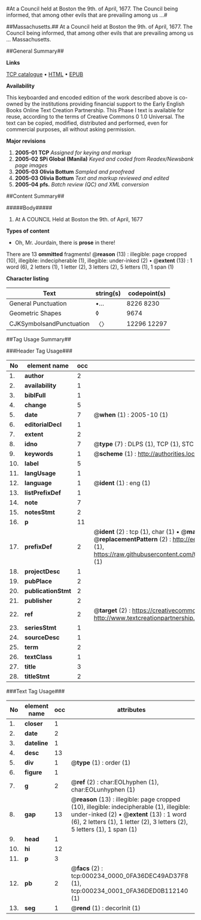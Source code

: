 #At a Council held at Boston the 9th. of April, 1677. The Council being informed, that among other evils that are prevailing among us ...#

##Massachusetts.##
At a Council held at Boston the 9th. of April, 1677. The Council being informed, that among other evils that are prevailing among us ...
Massachusetts.

##General Summary##

**Links**

[TCP catalogue](http://www.ota.ox.ac.uk/tcp/)  • 
[HTML](http://tei.it.ox.ac.uk/tcp/Texts-HTML/free/N00/N00174.html)  • 
[EPUB](http://tei.it.ox.ac.uk/tcp/Texts-EPUB/free/N00/N00174.epub)

**Availability**

This keyboarded and encoded edition of the
	       work described above is co-owned by the institutions
	       providing financial support to the Early English Books
	       Online Text Creation Partnership. This Phase I text is
	       available for reuse, according to the terms of Creative
	       Commons 0 1.0 Universal. The text can be copied,
	       modified, distributed and performed, even for
	       commercial purposes, all without asking permission.

**Major revisions**

1. __2005-01__ __TCP__ *Assigned for keying and markup*
1. __2005-02__ __SPi Global (Manila)__ *Keyed and coded from Readex/Newsbank page images*
1. __2005-03__ __Olivia Bottum__ *Sampled and proofread*
1. __2005-03__ __Olivia Bottum__ *Text and markup reviewed and edited*
1. __2005-04__ __pfs.__ *Batch review (QC) and XML conversion*

##Content Summary##

#####Body#####

1.  At A COUNCIL Held at Boston the
9th. of April, 1677

**Types of content**

  * Oh, Mr. Jourdain, there is **prose** in there!

There are 13 **ommitted** fragments! 
 @__reason__ (13) : illegible: page cropped (10), illegible: indecipherable (1), illegible: under-inked (2)  •  @__extent__ (13) : 1 word (6), 2 letters (1), 1 letter (2), 3 letters (2), 5 letters (1), 1 span (1)

**Character listing**


|Text|string(s)|codepoint(s)|
|---|---|---|
|General Punctuation|•…|8226 8230|
|Geometric Shapes|◊|9674|
|CJKSymbolsandPunctuation|〈〉|12296 12297|

##Tag Usage Summary##

###Header Tag Usage###

|No|element name|occ|attributes|
|---|---|---|---|
|1.|__author__|2||
|2.|__availability__|1||
|3.|__biblFull__|1||
|4.|__change__|5||
|5.|__date__|7| @__when__ (1) : 2005-10 (1)|
|6.|__editorialDecl__|1||
|7.|__extent__|2||
|8.|__idno__|7| @__type__ (7) : DLPS (1), TCP (1), STC (2), NOTIS (1), IMAGE-SET (1), EVANS-CITATION (1)|
|9.|__keywords__|1| @__scheme__ (1) : http://authorities.loc.gov/ (1)|
|10.|__label__|5||
|11.|__langUsage__|1||
|12.|__language__|1| @__ident__ (1) : eng (1)|
|13.|__listPrefixDef__|1||
|14.|__note__|7||
|15.|__notesStmt__|2||
|16.|__p__|11||
|17.|__prefixDef__|2| @__ident__ (2) : tcp (1), char (1)  •  @__matchPattern__ (2) : ([0-9\-]+):([0-9IVX]+) (1), (.+) (1)  •  @__replacementPattern__ (2) : http://eebo.chadwyck.com/downloadtiff?vid=$1&page=$2 (1), https://raw.githubusercontent.com/textcreationpartnership/Texts/master/tcpchars.xml#$1 (1)|
|18.|__projectDesc__|1||
|19.|__pubPlace__|2||
|20.|__publicationStmt__|2||
|21.|__publisher__|2||
|22.|__ref__|2| @__target__ (2) : https://creativecommons.org/publicdomain/zero/1.0/ (1), http://www.textcreationpartnership.org/docs/. (1)|
|23.|__seriesStmt__|1||
|24.|__sourceDesc__|1||
|25.|__term__|2||
|26.|__textClass__|1||
|27.|__title__|3||
|28.|__titleStmt__|2||


###Text Tag Usage###

|No|element name|occ|attributes|
|---|---|---|---|
|1.|__closer__|1||
|2.|__date__|2||
|3.|__dateline__|1||
|4.|__desc__|13||
|5.|__div__|1| @__type__ (1) : order (1)|
|6.|__figure__|1||
|7.|__g__|2| @__ref__ (2) : char:EOLhyphen (1), char:EOLunhyphen (1)|
|8.|__gap__|13| @__reason__ (13) : illegible: page cropped (10), illegible: indecipherable (1), illegible: under-inked (2)  •  @__extent__ (13) : 1 word (6), 2 letters (1), 1 letter (2), 3 letters (2), 5 letters (1), 1 span (1)|
|9.|__head__|1||
|10.|__hi__|12||
|11.|__p__|3||
|12.|__pb__|2| @__facs__ (2) : tcp:000234_0000_0FA36DEC49AD37F8 (1), tcp:000234_0001_0FA36DED0B112140 (1)|
|13.|__seg__|1| @__rend__ (1) : decorInit (1)|

